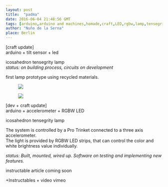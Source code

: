 ```yaml
---
layout: post
title:  "padma"
date: 2016-06-04 21:48:56 GMT
tags: [arduino,arduino and machines,homade,craft,LED,rgbw,lamp,tensegrity,pro trinket,accelerometer,adafruit]
author: "Nuño de la Serna"
place: Berlin
---
```


<p>[craft update]<br/>arduino + tilt sensor + led</p><p>icosahedron tensegrity lamp<br/><i>status: on building process, circuits on development</i></p><p>first lamp prototype using recycled materials.</p><figure class="tmblr-full" data-orig-height="1200" data-orig-width="756"><img src="https://66.media.tumblr.com/cbf3fa483bfdcf5b5271ce46c9ce12b7/tumblr_inline_o5u6auNHn81tlm6qb_540.jpg" data-orig-height="1200" data-orig-width="756"/></figure><figure data-orig-width="804" data-orig-height="1200" class="tmblr-full"><img src="https://66.media.tumblr.com/4ff1fa24c56053f101d364054b8627f9/tumblr_inline_o5u6aa27NR1tlm6qb_540.jpg" data-orig-width="804" data-orig-height="1200"/></figure>

<p>[dev + craft update]<br/>arduino + accelerometer + RGBW LED</p><p>icosahedron tensegrity lamp</p><p>The system is controlled by a Pro Trinket connected to a three axis accelerometer.<br/>The light is provided by RGBW LED strips, that can control the color and white brightness value individually.</p><p><i>status: Built, mounted, wired up. Software on testing and implementing new features.</i></p><p>instructable article coming soon</p>



+Instructables + video vimeo

